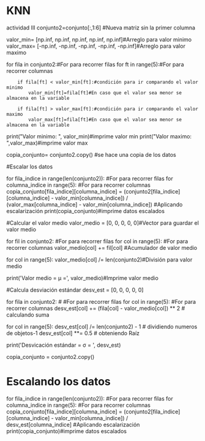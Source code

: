 # KNN
actividad III
conjunto2=conjunto[:,1:6] #Nueva matriz sin la primer columna

valor_min= [np.inf, np.inf, np.inf, np.inf, np.inf]#Arreglo para valor minimo
valor_max= [-np.inf, -np.inf, -np.inf, -np.inf, -np.inf]#Arreglo para valor maximo

for fila in conjunto2:#For para recorrer filas
    for ft in range(5):#For para recorrer columnas

        if fila[ft] < valor_min[ft]:#condición para ir comparando el valor minimo
            valor_min[ft]=fila[ft]#En caso que el valor sea menor se almacena en la variable

        if fila[ft] > valor_max[ft]:#condición para ir comparando el valor maximo
            valor_max[ft]=fila[ft]#En caso que el valor sea menor se almacena en la variable

print("Valor minimo: ", valor_min)#imprime valor min
print("Valor maximo: ",valor_max)#imprime valor max

copia_conjunto= conjunto2.copy() #se hace una copia de los datos

#Escalar los datos

for fila_indice in range(len(conjunto2)):  #For para recorrer filas
    for columna_indice in range(5):  #For para recorrer columnas
        copia_conjunto[fila_indice][columna_indice] = (conjunto2[fila_indice][columna_indice] - valor_min[columna_indice]) / \
                                    (valor_max[columna_indice] - valor_min[columna_indice])  #Aplicando escalarización
print(copia_conjunto)#imprime datos escalados


#Calcular el valor medio
valor_medio = [0, 0, 0, 0, 0]#Vector para guardar el valor medio

for fil in conjunto2:  #For para recorrer filas
    for col in range(5):  #For para recorrer columnas
        valor_medio[col] += fil[col]  #Acumulador de valor medio

for col in range(5):
    valor_medio[col] /= len(conjunto2)#División para valor medio

print('Valor medio = μ =', valor_medio)#Imprime valor medio

#Calcula desviación estándar
desv_est = [0, 0, 0, 0, 0]

for fila in conjunto2:  # #For para recorrer filas
    for col in range(5):  #For para recorrer columnas
        desv_est[col] += (fila[col] - valor_medio[col]) ** 2  # calculando suma

for col in range(5):
    desv_est[col] /= len(conjunto2) - 1  # dividiendo numeros de objetos-1
    desv_est[col] **= 0.5  # obteniendo Raíz

print('Desvicación estándar = σ = ', desv_est)

copia_conjunto = conjunto2.copy()

# Escalando los datos

for fila_indice in range(len(conjunto2)):  #For para recorrer filas
    for columna_indice in range(5):  #For para recorrer columnas
        copia_conjunto[fila_indice][columna_indice] = (conjunto2[fila_indice][columna_indice] - valor_min[columna_indice]) / \
                                    desv_est[columna_indice]  #Aplicando escalarización
print(copia_conjunto)#imprime datos escalados
